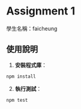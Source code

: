 # Assignment 1

學生名稱：faicheung

## 使用說明

1. **安裝程式庫**：

```bash
npm install
```

2. **執行測試**：

```bash
npm test
```
